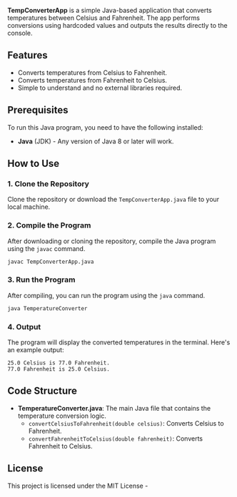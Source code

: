 **TempConverterApp** is a simple Java-based application that converts temperatures between Celsius and Fahrenheit. The app performs conversions using hardcoded values and outputs the results directly to the console.

## Features

- Converts temperatures from Celsius to Fahrenheit.
- Converts temperatures from Fahrenheit to Celsius.
- Simple to understand and no external libraries required.

## Prerequisites

To run this Java program, you need to have the following installed:

- **Java** (JDK) - Any version of Java 8 or later will work.

## How to Use

### 1. Clone the Repository
Clone the repository or download the `TempConverterApp.java` file to your local machine.

### 2. Compile the Program
After downloading or cloning the repository, compile the Java program using the `javac` command.

```bash
javac TempConverterApp.java
```

### 3. Run the Program
After compiling, you can run the program using the `java` command.

```bash
java TemperatureConverter
```

### 4. Output
The program will display the converted temperatures in the terminal. Here's an example output:

```
25.0 Celsius is 77.0 Fahrenheit.
77.0 Fahrenheit is 25.0 Celsius.
```

## Code Structure

- **TemperatureConverter.java**: The main Java file that contains the temperature conversion logic.
    - `convertCelsiusToFahrenheit(double celsius)`: Converts Celsius to Fahrenheit.
    - `convertFahrenheitToCelsius(double fahrenheit)`: Converts Fahrenheit to Celsius.

## License

This project is licensed under the MIT License -
